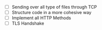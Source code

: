 -   [ ] Sending over all type of files through TCP
-   [ ] Structure code in a more cohesive way
-   [ ] Implement all HTTP Methods
-   [ ] TLS Handshake
